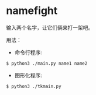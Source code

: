 # namefight

输入两个名字，让它们俩来打一架吧。

用法：

- 命令行程序:

```bash
$ python3 ./main.py name1 name2
````

- 图形化程序:

```bash
$ python3 ./tkmain.py
````
